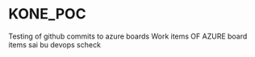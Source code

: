 # KONE_POC
Testing of github commits to azure boards Work items OF AZURE board items sai bu devops scheck 
